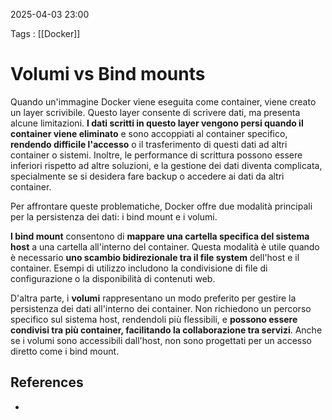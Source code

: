 2025-04-03 23:00

Tags : [[Docker]] 

# Volumi vs Bind mounts

Quando un'immagine Docker viene eseguita come container, viene creato un layer scrivibile. Questo layer consente di scrivere dati, ma presenta alcune limitazioni. **I dati scritti in questo layer vengono persi quando il container viene eliminato** e sono accoppiati al container specifico, **rendendo difficile l'accesso** o il trasferimento di questi dati ad altri container o sistemi. Inoltre, le performance di scrittura possono essere inferiori rispetto ad altre soluzioni, e la gestione dei dati diventa complicata, specialmente se si desidera fare backup o accedere ai dati da altri container.

Per affrontare queste problematiche, Docker offre due modalità principali per la persistenza dei dati: i bind mount e i volumi. 

**I bind mount** consentono di **mappare una cartella specifica del sistema host** a una cartella all'interno del container. Questa modalità è utile quando è necessario **uno scambio bidirezionale tra il file system** dell'host e il container. Esempi di utilizzo includono la condivisione di file di configurazione o la disponibilità di contenuti web. 

D'altra parte, i **volumi** rappresentano un modo preferito per gestire la persistenza dei dati all'interno dei container. Non richiedono un percorso specifico sul sistema host, rendendoli più flessibili, e **possono essere condivisi tra più container, facilitando la collaborazione tra servizi**. Anche se i volumi sono accessibili dall'host, non sono progettati per un accesso diretto come i bind mount.
## References

- 